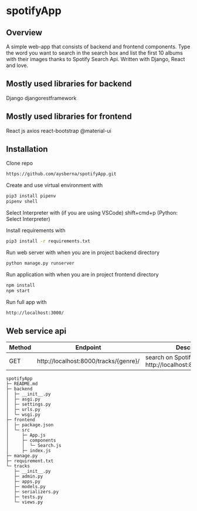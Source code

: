 # spotifyApp

## Overview

A simple web-app that consists of backend and frontend components. Type the word you want to search in the search box and list the first 10 albums with their images thanks to Spotify Search Api.
Written with Django, React and love.

## Mostly used libraries for backend

Django
djangorestframework

## Mostly used libraries for frontend

React js
axios
react-bootstrap
@material-ui

## Installation

Clone repo

```sh
https://github.com/aysberna/spotifyApp.git
```
Create and use virtual environment with 
```sh
pip3 install pipenv
pipenv shell
```
Select Interpreter with (if you are using VSCode)
shift+cmd+p (Python: Select Interpreter)

Install requirements with 
```sh
pip3 install -r requirements.txt
```

Run web server with when you are in project backend directory
```sh
python manage.py runserver
```

Run application with when you are in project frontend directory
```sh
npm install
npm start
```

Run full app with 
```sh
http://localhost:3000/
```

## Web service api

| Method | Endpoint | Description |
| ------ | ------   | ------ |
| GET | http://localhost:8000/tracks/{genre}/ | search on Spotify ex. http://localhost:8000/tracks/rock/

```
spotifyApp
├─ README.md
├─ backend
│  ├─ __init__.py
│  ├─ asgi.py
│  ├─ settings.py
│  ├─ urls.py
│  └─ wsgi.py
├─ frontend
│  ├─ package.json
│  └─ src
│     ├─ App.js
│     ├─ components
│     │  └─ Search.js
│     ├─ index.js
├─ manage.py
├─ requirement.txt
└─ tracks
   ├─ __init__.py
   ├─ admin.py
   ├─ apps.py
   ├─ models.py
   ├─ serializers.py
   ├─ tests.py
   └─ views.py

```

